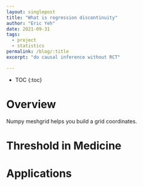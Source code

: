 ```yaml
---
layout: singlepost
title: "What is regression discontinuity"
author: "Eric Yeh"
date: 2021-09-31
tags: 
  - project
  - statistics
permalink: /blog/:title
excerpt: "do causal inference without RCT"

---
```


* TOC
{:toc}

# Overview

<p>Numpy meshgrid helps you build a grid coordinates.</p>

# Threshold in Medicine


# Applications
